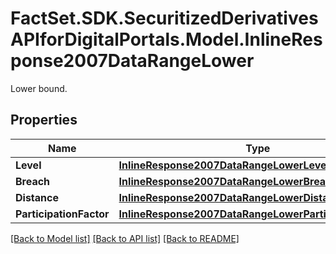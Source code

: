 # FactSet.SDK.SecuritizedDerivativesAPIforDigitalPortals.Model.InlineResponse2007DataRangeLower
Lower bound.

## Properties

Name | Type | Description | Notes
------------ | ------------- | ------------- | -------------
**Level** | [**InlineResponse2007DataRangeLowerLevel**](InlineResponse2007DataRangeLowerLevel.md) |  | [optional] 
**Breach** | [**InlineResponse2007DataRangeLowerBreach**](InlineResponse2007DataRangeLowerBreach.md) |  | [optional] 
**Distance** | [**InlineResponse2007DataRangeLowerDistance**](InlineResponse2007DataRangeLowerDistance.md) |  | [optional] 
**ParticipationFactor** | [**InlineResponse2007DataRangeLowerParticipationFactor**](InlineResponse2007DataRangeLowerParticipationFactor.md) |  | [optional] 

[[Back to Model list]](../README.md#documentation-for-models) [[Back to API list]](../README.md#documentation-for-api-endpoints) [[Back to README]](../README.md)

